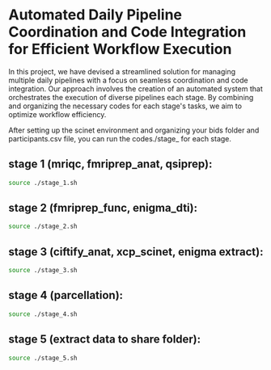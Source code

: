 # Automated Daily Pipeline Coordination and Code Integration for Efficient Workflow Execution

In this project, we have devised a streamlined solution for managing multiple daily pipelines with a focus on seamless coordination and code integration. Our approach involves the creation of an automated system that orchestrates the execution of diverse pipelines each stage. By combining and organizing the necessary codes for each stage's tasks, we aim to optimize workflow efficiency.

After setting up the scinet environment and organizing your bids folder and participants.csv file, you can run the codes./stage_ for each stage.

## stage 1 (mriqc, fmriprep_anat, qsiprep):
```sh
source ./stage_1.sh
```


## stage 2 (fmriprep_func, enigma_dti):

```sh
source ./stage_2.sh
```

## stage 3 (ciftify_anat, xcp_scinet, enigma extract):

```sh
source ./stage_3.sh
```

## stage 4 (parcellation):

```sh
source ./stage_4.sh
```
## stage 5 (extract data to share folder):

```sh
source ./stage_5.sh
```
